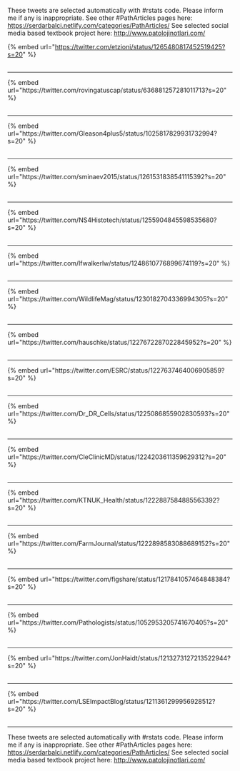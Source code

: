 

These tweets are selected automatically with #rstats code. Please inform me if any is inappropriate.
See other #PathArticles pages here: https://serdarbalci.netlify.com/categories/PathArticles/ 
See selected social media based textbook project here: http://www.patolojinotlari.com/

{% embed url="https://twitter.com/etzioni/status/1265480817452519425?s=20" %}<br>
<br>
<hr>
{% embed url="https://twitter.com/rovingatuscap/status/636881257281011713?s=20" %}<br>
<br>
<hr>
{% embed url="https://twitter.com/Gleason4plus5/status/1025817829931732994?s=20" %}<br>
<br>
<hr>
{% embed url="https://twitter.com/sminaev2015/status/1261531838541115392?s=20" %}<br>
<br>
<hr>
{% embed url="https://twitter.com/NS4Histotech/status/1255904845598535680?s=20" %}<br>
<br>
<hr>
{% embed url="https://twitter.com/lfwalkerlw/status/1248610776899674119?s=20" %}<br>
<br>
<hr>
{% embed url="https://twitter.com/WildlifeMag/status/1230182704336994305?s=20" %}<br>
<br>
<hr>
{% embed url="https://twitter.com/hauschke/status/1227672287022845952?s=20" %}<br>
<br>
<hr>
{% embed url="https://twitter.com/ESRC/status/1227637464006905859?s=20" %}<br>
<br>
<hr>
{% embed url="https://twitter.com/Dr_DR_Cells/status/1225086855902830593?s=20" %}<br>
<br>
<hr>
{% embed url="https://twitter.com/CleClinicMD/status/1224203611359629312?s=20" %}<br>
<br>
<hr>
{% embed url="https://twitter.com/KTNUK_Health/status/1222887584885563392?s=20" %}<br>
<br>
<hr>
{% embed url="https://twitter.com/FarmJournal/status/1222898583088689152?s=20" %}<br>
<br>
<hr>
{% embed url="https://twitter.com/figshare/status/1217841057464848384?s=20" %}<br>
<br>
<hr>
{% embed url="https://twitter.com/Pathologists/status/1052953205741670405?s=20" %}<br>
<br>
<hr>
{% embed url="https://twitter.com/JonHaidt/status/1213273127213522944?s=20" %}<br>
<br>
<hr>
{% embed url="https://twitter.com/LSEImpactBlog/status/1211361299956928512?s=20" %}<br>
<br>
<hr>


These tweets are selected automatically with #rstats code. Please inform me if any is inappropriate.
See other #PathArticles pages here: https://serdarbalci.netlify.com/categories/PathArticles/ 
See selected social media based textbook project here: http://www.patolojinotlari.com/
